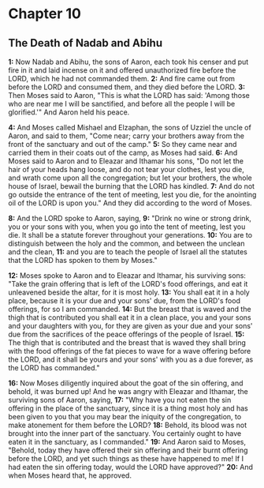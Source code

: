 # Chapter 10

## The Death of Nadab and Abihu

**1:** Now Nadab and Abihu, the sons of Aaron, each took his censer and put fire in it and laid incense on it and offered unauthorized fire before the LORD, which he had not commanded them.
**2:** And fire came out from before the LORD and consumed them, and they died before the LORD.
**3:** Then Moses said to Aaron, "This is what the LORD has said: 'Among those who are near me I will be sanctified, and before all the people I will be glorified.'" And Aaron held his peace.

**4:** And Moses called Mishael and Elzaphan, the sons of Uzziel the uncle of Aaron, and said to them, "Come near; carry your brothers away from the front of the sanctuary and out of the camp."
**5:** So they came near and carried them in their coats out of the camp, as Moses had said.
**6:** And Moses said to Aaron and to Eleazar and Ithamar his sons, "Do not let the hair of your heads hang loose, and do not tear your clothes, lest you die, and wrath come upon all the congregation; but let your brothers, the whole house of Israel, bewail the burning that the LORD has kindled.
**7:** And do not go outside the entrance of the tent of meeting, lest you die, for the anointing oil of the LORD is upon you." And they did according to the word of Moses.

**8:** And the LORD spoke to Aaron, saying,
**9:** "Drink no wine or strong drink, you or your sons with you, when you go into the tent of meeting, lest you die. It shall be a statute forever throughout your generations.
**10:** You are to distinguish between the holy and the common, and between the unclean and the clean,
**11:** and you are to teach the people of Israel all the statutes that the LORD has spoken to them by Moses."

**12:** Moses spoke to Aaron and to Eleazar and Ithamar, his surviving sons: "Take the grain offering that is left of the LORD's food offerings, and eat it unleavened beside the altar, for it is most holy.
**13:** You shall eat it in a holy place, because it is your due and your sons' due, from the LORD's food offerings, for so I am commanded.
**14:** But the breast that is waved and the thigh that is contributed you shall eat it in a clean place, you and your sons and your daughters with you, for they are given as your due and your sons' due from the sacrifices of the peace offerings of the people of Israel.
**15:** The thigh that is contributed and the breast that is waved they shall bring with the food offerings of the fat pieces to wave for a wave offering before the LORD, and it shall be yours and your sons' with you as a due forever, as the LORD has commanded."

**16:** Now Moses diligently inquired about the goat of the sin offering, and behold, it was burned up! And he was angry with Eleazar and Ithamar, the surviving sons of Aaron, saying,
**17:** "Why have you not eaten the sin offering in the place of the sanctuary, since it is a thing most holy and has been given to you that you may bear the iniquity of the congregation, to make atonement for them before the LORD?
**18:** Behold, its blood was not brought into the inner part of the sanctuary. You certainly ought to have eaten it in the sanctuary, as I commanded."
**19:** And Aaron said to Moses, "Behold, today they have offered their sin offering and their burnt offering before the LORD, and yet such things as these have happened to me! If I had eaten the sin offering today, would the LORD have approved?"
**20:** And when Moses heard that, he approved.
